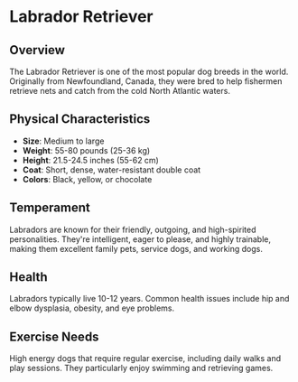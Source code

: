 # Labrador Retriever

## Overview
The Labrador Retriever is one of the most popular dog breeds in the world. Originally from Newfoundland, Canada, they were bred to help fishermen retrieve nets and catch from the cold North Atlantic waters.

## Physical Characteristics
- **Size**: Medium to large
- **Weight**: 55-80 pounds (25-36 kg)
- **Height**: 21.5-24.5 inches (55-62 cm)
- **Coat**: Short, dense, water-resistant double coat
- **Colors**: Black, yellow, or chocolate

## Temperament
Labradors are known for their friendly, outgoing, and high-spirited personalities. They're intelligent, eager to please, and highly trainable, making them excellent family pets, service dogs, and working dogs.

## Health
Labradors typically live 10-12 years. Common health issues include hip and elbow dysplasia, obesity, and eye problems.

## Exercise Needs
High energy dogs that require regular exercise, including daily walks and play sessions. They particularly enjoy swimming and retrieving games.
